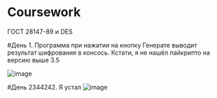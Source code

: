 # Coursework
ГОСТ 28147-89 и DES

#День 1. Программа при нажатии на кнопку Генерате выводит результат шифрования в консось. Кстати, я не нашёл пайкрипто на версию выше 3.5

![image](https://user-images.githubusercontent.com/60102276/192028583-a5a87004-071d-4ca5-97b9-a94feaf185e5.png)

#День 2344242. Я устал
![image](https://user-images.githubusercontent.com/60102276/193322381-eb8b2762-ad73-4626-a46f-7d268e00e88f.png)

